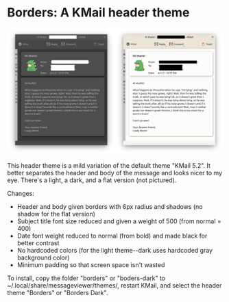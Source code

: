# Borders: A KMail header theme

![alt text](Screenshot.png)

This header theme is a mild variation of the default theme "KMail 5.2". It better separates the header and body of the message and looks nicer to my eye. There's a light, a dark, and a flat version (not pictured).

Changes:
- Header and body given borders with 6px radius and shadows (no shadow for the flat version)
- Subject title font size reduced and given a weight of 500 (from normal = 400)
- Date font weight reduced to normal (from bold) and made black for better contrast
- No hardcoded colors (for the light theme--dark uses hardcoded gray background color)
- Minimum padding so that screen space isn't wasted

To install, copy the folder "borders" or "boders-dark" to ~/.local/share/messageviewer/themes/, restart KMail, and select the header theme "Borders" or "Borders Dark".
